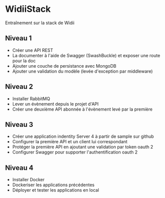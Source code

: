 # WidiiStack

Entraînement sur la stack de Widii

## Niveau 1

- Créer une API REST
- La documenter à l'aide de Swagger (SwashBuckle) et exposer une route pour la doc
- Ajouter une couche de persistance avec MongoDB
- Ajouter une validation du modèle (levée d'exception par middleware)

## Niveau 2
- Installer RabbitMQ
- Lever un évènement depuis le projet d'API
- Créer une deuxième API abonnée à l'évènement levé par la première

## Niveau 3
- Créer une application indentity Server 4 à partir de sample sur github
- Configurer la première API et un client lui correspondant
- Protéger la première API en ajoutant une validation par token oauth 2
- Configurer Swagger pour supporter l'authentification oauth 2

## Niveau 4
- Installer Docker
- Dockeriser les applications précédentes
- Déployer et tester les applications en local

